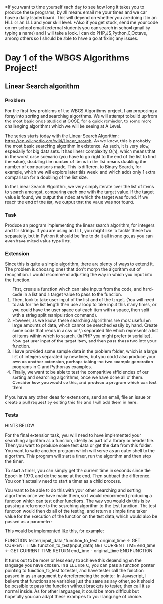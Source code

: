 *If you want to time yourself each day to see how long it takes you to produce these programs, by all means email me your times and we can have a daily leaderboard. This will depend on whether you are doing it in an HLL or an LLL and your skill level. 
*Also if you get stuck, send me your code on my school email (external students you can search in school gmail by typing a name) and I will take a look. I can do PHP,JS,Python,C,Octave, among others so I should be able to have a go at fixing any issues. 

<h1>Day 1 of the WBGS Algorithms Project!</h1>
<h2>Linear Search algorithm</h2>
<h3>Problem</h3>
For the first few problems of the WBGS Algorithms project, I am proposing a foray into sorting and searching algorithms. We will attempt to build up from the most basic ones studied at GCSE, for a quick reminder, to some more challenging algorithms which we will be seeing at A Level.

The series starts today with the Linear Search Algorithm: https://en.wikipedia.org/wiki/Linear_search.
As we know, this is probably the most basic searching algorithm in existence. As such, it is very slow, especially for big data sets.
It has linear complexity O(n), which means that in the worst case scenario (you have to go right to the end of the list to find the value), doubling the number of items in the list means doubling the number of comparisons made.
This is different to Binary Search, for example, which we will explore later this week, and which adds only 1 extra comparison for a doubling of the list size.

In the Linear Search Algorithm, we very simply iterate over the list of items to search amongst, comparing each one with the target value.
If the target value is found, we output the index at which the target was found.
If we reach the end of the list, we output that the value was not found. 

<h3>Task</h3>
Produce an program implementing the linear search algorithm, for integers and for strings. If you are using an LLL, you might like to tackle these two separately, but in Python it should be fine to do it all in one go, as you can even have mixed value type lists.

<h3>Extension</h3>
Since this is quite a simple algorithm, there are plenty of ways to extend it. The problem is choosing ones that don't morph the algorithm out of recognition.
I would recommend adjusting the way in which you input into the function.
<ol>
</li>First, create a function which can take inputs from the code, and hard-code in a list and a target value to pass to the function.</li>
<li>Then, look to take user input of the list and of the target. (You will need to ask for the list length then use a loop to take input this many times, or you could have the user space out each item with a space, then split with a string split manipulation command).</li>
<li>However, as we know, these searching algorithms are most useful on large amounts of data, which cannot be searched easily by hand. Create some code that reads in a csv or \n separated file which represents a list of items within which to search. (In PHP you might prefer to serialise). Now get user input of the target item, and then pass these two into your function.</li>
<li>I have provided some sample data in the problem folder, which is a large list of integers separated by new lines, but you could also produce your own as another extension, perhaps taking the two example generation programs in C and Python as examples.</li>
<li>Finally, we want to be able to test the comparitive efficiencies of our sorting and searching algorithms, once we have done all of them. Consider how you would do this, and produce a program which can test them</li>
</ol>

If you have any other ideas for extensions, send an email, file an issue or create a pull request by editing this file and I will add them in here.

<h3>Tests</h3>

HINTS BELOW

For the final extension task, you will need to have implemented your searching algorithm as a function, ideally as part of a library or header file.
Then you want to produce some test data or get the data from this folder.
You want to write another program which will serve as an outer shell to the algorithm. This program will start a timer, run the algorithm and then stop the timer.

To start a timer, you can simply get the current time in seconds since the Epoch in 1970, and do the same at the end. Then subtract the difference. You don't actually need to start a timer as a child process.


You want to be able to do this with your other searching and sorting algorithms once we have made them, so I would recommend producing a function which can test other functions.
The way you would do this is by passing a reference to the searching algorithm to the test function. The test function would then do all of the testing, and return a simple time taken value for the execution of the function on the test data, which would also be passed as a parameter:

This would be implemented like this, for example:

FUNCTION tester(input_data,*function_to_test)
	original_time <- GET CURRENT TIME
	function_to_test(input_data)
	GET CURRENT TIME
	end_time <- GET CURRENT TIME
	RETURN end_time - original_time
END FUNCTION

It turns out to be more or less easy to achieve this depending on the language you have chosen.
In a LLL like C, you can pass a function pointer pointing to function_to_test to tester, and have tester call the function passed in as an argument by dereferencing the pointer.
In Javascript, I believe that functions are variables just the same as any other, so it should be possible to pass the function without brackets to tester, then call it as normal inside.
As for other languages, it could be more difficult but hopefully you can adapt these examples to your language of choice. 

